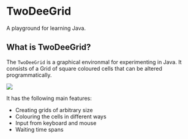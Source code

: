 # TwoDeeGrid

A playground for learning Java.

## What is TwoDeeGrid?

The `TwoDeeGrid` is a graphical environmal for experimenting in Java. It consists of a Grid of square coloured cells that can be altered programmatically.

![](TwoDeeGrid/blob/master/doc/pic/Hello.png?raw=true)

It has the following main features:

* Creating grids of arbitrary size
* Colouring the cells in different ways
* Input from keyboard and mouse
* Waiting time spans
